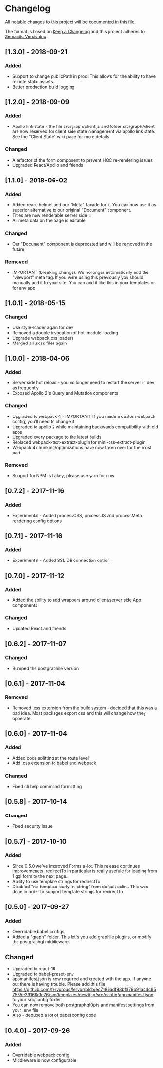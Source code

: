 # Changelog
All notable changes to this project will be documented in this file.

The format is based on [Keep a Changelog](http://keepachangelog.com/en/1.0.0/)
and this project adheres to [Semantic Versioning](http://semver.org/spec/v2.0.0.html).

## [1.3.0] - 2018-09-21
### Added
- Support to change publicPath in prod. This allows for the ability to have remote static assets.
- Better production build logging

## [1.2.0] - 2018-09-09
### Added
- Apollo link state - the file src/graph/client.js and folder src/graph/client are now reserved for client side
  state management via apollo link state. See the "Client State" wiki page for more details
### Changed
- A refactor of the form component to prevent HOC re-rendering issues
- Upgraded React/Apollo and friends

## [1.1.0] - 2018-06-02
### Added
- Added react-helmet and our "Meta" facade for it. You can now use it as superior alternative to our original "Document" component.
- Titles are now renderable server side :boom:
- All meta data on the page is editable
### Changed
- Our "Document" component is deprecated and will be removed in the future
### Removed
- IMPORTANT (breaking change): We no longer automatically add the "viewport" meta tag. If you were using this previously you should manually add it to your site. You can add it like this in your templates or for any app.
  <Meta>
    <meta key="viewport" name="viewport" content="width=device-width, initial-scale=1" />
  </Meta>

## [1.0.1] - 2018-05-15
### Changed
- Use style-loader again for dev
- Removed a double invocation of hot-module-loading
- Upgrade webpack css loaders
- Merged all .scss files again

## [1.0.0] - 2018-04-06
### Added
- Server side hot reload - you no longer need to restart the server in dev as frequently
- Exposed Apollo 2's Query and Mutation components
### Changed
- Upgraded to webpack 4 - IMPORTANT: If you made a custom webpack config, you'll need to change it
- Upgraded to apollo 2 while maintaining backwards compatibility with old apps
- Upgraded every package to the latest builds
- Replaced webpack-text-extract-plugin for mini-css-extract-plugin
- Webpack 4 chunking/optimizations have now taken over for the most part
### Removed
- Support for NPM is flakey, please use yarn for now

## [0.7.2] - 2017-11-16
### Added
- Experimental - Added processCSS, processJS and processMeta rendering config options

## [0.7.1] - 2017-11-16
### Added
- Experimental - Added SSL DB connection option

## [0.7.0] - 2017-11-12
### Added
- Added the ability to add wrappers around client/server side App components

### Changed
- Updated React and friends

## [0.6.2] - 2017-11-07
### Changed
- Bumped the postgraphile version

## [0.6.1] - 2017-11-04
### Removed
- Removed .css extension from the build system - decided that this was a bad idea. Most packages export css and this will change how they opperate.

## [0.6.0] - 2017-11-04
### Added
- Added code splitting at the route level
- Add .css extension to babel and webpack

### Changed
- Fixed cli help command formatting

## [0.5.8] - 2017-10-14
### Changed
- Fixed security issue

## [0.5.7] - 2017-10-10
### Added
- Since 0.5.0 we've improved Forms a-lot. This release continues improvemenets. redirectTo in particular is really usefule for leading from 1 gql form to the next page.
- Ability to use template strings for redirectTo
- Disabled "no-template-curly-in-string" from default eslint. This was done in order to support template strings for redirectTo

## [0.5.0] - 2017-09-27
### Added
- Overridable babel configs
- Added a "graph" folder. This let's you add graphile plugins, or modify the postgraphql middleware.

## Changed
- Upgraded to react-16
- Upgraded to babel-preset-env
- appmanifest.json is now required and created with the app. If anyone out there is having trouble. Please add this file https://github.com/fervorous/fervor/blob/ec7186adf93bf879b91a44c957565e39166e1c76/src/templates/newApp/src/config/appmanifest.json to your src/config folder
- You can now remove both postgraphqlOpts and manifest settings from your .env file
- Also - deduped a lot of babel config code

## [0.4.0] - 2017-09-26
### Added
- Overridable webpack config
- Middleware is now configurable
